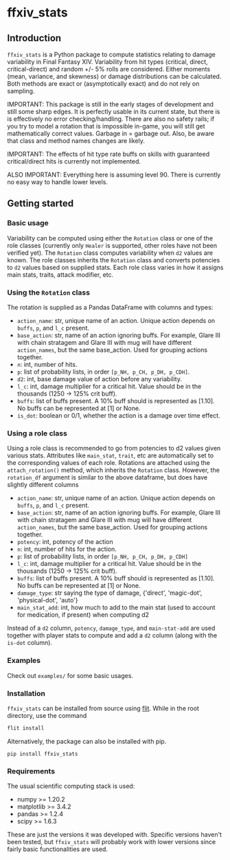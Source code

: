 # ffxiv_stats

## Introduction

`ffxiv_stats` is a Python package to compute statistics relating to damage variability in Final Fantasy XIV. Variability from hit types (critical, direct, critical-direct) and random +/- 5% rolls are considered. Either moments (mean, variance, and skewness) or damage distributions can be calculated. Both methods are exact or (asymptotically exact) and do not rely on sampling.

IMPORTANT: This package is still in the early stages of development and still some sharp edges. It is perfectly usable in its current state, but there is is effectively no error checking/handling. There are also no safety rails; if you try to model a rotation that is impossible in-game, you will still get mathematically correct values. Garbage in = garbage out. Also, be aware that class and method names changes are likely.

IMPORTANT: The effects of hit type rate buffs on skills with guaranteed critical/direct hits is currently not implemented.

ALSO IMPORTANT: Everything here is assuming level 90. There is currently no easy way to handle lower levels.

## Getting started

### Basic usage

Variability can be computed using either the `Rotation` class or one of the role classes (currently only `Healer` is supported, other roles have not been verified yet). The `Rotation` class computes variability when `d2` values are known. The role classes inherits the `Rotation` class and converts potencies to `d2` values based on supplied stats. Each role class varies in how it assigns main stats, traits, attack modifier, etc.

### Using the `Rotation` class

The rotation is supplied as a Pandas DataFrame with columns and types:

* `action_name`: str, unique name of an action. Unique action depends on `buffs`, `p`, and `l_c` present.
* `base_action`: str, name of an action ignoring buffs. For example, Glare III with chain stratagem and Glare III with mug will have different `action_names`, but the same base_action. Used for grouping actions together.
* `n`: int, number of hits.
* `p`: list of probability lists, in order `[p_NH, p_CH, p_DH, p_CDH]`.
* `d2`: int, base damage value of action before any variability.
* `l_c`: int, damage multiplier for a critical hit. Value should be in the thousands (1250 -> 125% crit buff).
* `buffs`: list of buffs present. A 10% buff should is represented as [1.10]. No buffs can be represented at [1] or None.
* `is_dot`: boolean or 0/1, whether the action is a damage over time effect.

### Using a role class

Using a role class is recommended to go from potencies to d2 values given various stats. Attributes like `main_stat`, `trait`, etc are automatically set to the corresponding values of each role. Rotations are attached using the `attach_rotation()` method, which inherits the `Rotation` class. However, the `rotation_df` argument is similar to the above dataframe, but does have slightly different columns

* `action_name`: str, unique name of an action. Unique action depends on `buffs`, `p`, and `l_c` present.
* `base_action`: str, name of an action ignoring buffs. For example, Glare III with chain stratagem and Glare III with mug will have different `action_names`, but the same base_action. Used for grouping actions together.
* `potency`: int, potency of the action
* `n`: int, number of hits for the action. 
* `p`: list of probability lists, in order `[p_NH, p_CH, p_DH, p_CDH]`
* `l_c`: int, damage multiplier for a critical hit. Value should be in the thousands (1250 -> 125% crit buff).
* `buffs`: list of buffs present. A 10% buff should is represented as [1.10]. No buffs can be represented at [1] or None.
* `damage_type`: str saying the type of damage, {'direct', 'magic-dot', 'physical-dot', 'auto'} 
* `main_stat_add`: int, how much to add to the main stat (used to account for medication, if present) when computing d2

Instead of a `d2` column, `potency`, `damage_type`, and `main-stat-add` are used together with player stats to compute and add a `d2` column (along with the `is-dot` column). 

### Examples

Check out `examples/` for some basic usages.

### Installation

`ffxiv_stats` can be installed from source using [flit](https://flit.pypa.io/en/stable/). While in the root directory, use the command

```sh
flit install
```

Alternatively, the package can also be installed with pip.

```
pip install ffxiv_stats
```

### Requirements

The usual scientific computing stack is used:

* numpy >= 1.20.2
* matplotlib >= 3.4.2
* pandas >= 1.2.4
* scipy >= 1.6.3

These are just the versions it was developed with. Specific versions haven't been tested, but `ffxiv_stats` will probably work with lower versions since fairly basic functionalities are used.